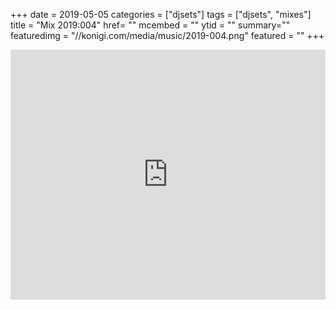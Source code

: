 +++
date = 2019-05-05
categories = ["djsets"]
tags = ["djsets", "mixes"]
title = "Mix 2019:004"
href= ""
mcembed = ""
ytid = ""
summary=""
featuredimg = "//konigi.com/media/music/2019-004.png"
featured = ""
+++

<div class="mix"><div class="embed" >
  <iframe width="100%" height="400" src="https://www.mixcloud.com/widget/iframe/?dark=1&feed=%2Fdjkonigi%2F2019004-funky-house-fairfax-set%2F" frameborder="0" ></iframe>
</div></div>
